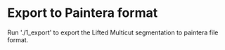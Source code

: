 # Export to Paintera format

Run './1_export' to export the Lifted Multicut segmentation to paintera file format.
